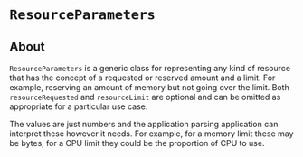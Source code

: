 # `ResourceParameters`

## About

`ResourceParameters` is a generic class for representing any kind of resource that has the concept of a requested or reserved amount and a limit. For example, reserving an amount of memory but not going over the limit. Both `resourceRequested` and `resourceLimit` are optional and can be omitted as appropriate for a particular use case.

The values are just numbers and the application parsing application can interpret these however it needs. For example, for a memory limit these may be bytes, for a CPU limit they could be the proportion of CPU to use.
